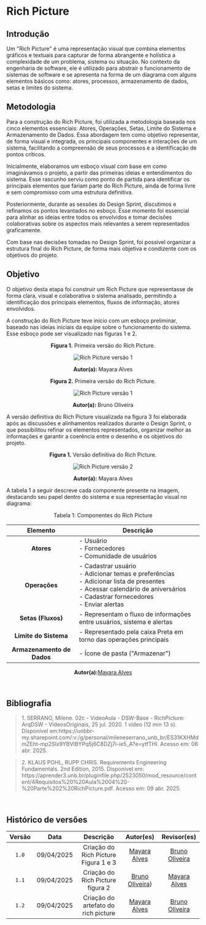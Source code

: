 # Rich Picture

## Introdução

Um "Rich Picture" é uma representação visual que combina elementos gráficos e textuais para capturar de forma abrangente e holística a complexidade de um problema, sistema ou situação. No contexto da engenharia de software, ele é utilizado para abstrair o funcionamento de sistemas de software e se apresenta na forma de um diagrama com alguns elementos básicos como: atores, processos, armazenamento de dados, setas e limites do sistema. 

## Metodologia
Para a construção do Rich Picture, foi utilizada a metodologia baseada nos cinco elementos essenciais: Atores, Operações, Setas, Limite do Sistema e Armazenamento de Dados. Essa abordagem tem como objetivo representar, de forma visual e integrada, os principais componentes e interações de um sistema, facilitando a compreensão de seus processos e a identificação de pontos críticos.

Inicialmente, elaboramos um esboço visual com base em como imaginávamos o projeto, a partir das primeiras ideias e entendimentos do sistema. Esse rascunho serviu como ponto de partida para identificar os principais elementos que fariam parte do Rich Picture, ainda de forma livre e sem compromisso com uma estrutura definitiva.

Posteriormente, durante as sessões do Design Sprint, discutimos e refinamos os pontos levantados no esboço. Esse momento foi essencial para alinhar as ideias entre todos os envolvidos e tomar decisões colaborativas sobre os aspectos mais relevantes a serem representados graficamente.

Com base nas decisões tomadas no Design Sprint, foi possível organizar a estrutura final do Rich Picture, de forma mais objetiva e condizente com os objetivos do projeto.

## Objetivo
O objetivo desta etapa foi construir um Rich Picture que representasse de forma clara, visual e colaborativa o sistema analisado, permitindo a identificação dos principais elementos, fluxos de informação, atores envolvidos.

A construção do Rich Picture teve início com um esboço preliminar, baseado nas ideias iniciais da equipe sobre o funcionamento do sistema. Esse esboço pode ser visualizado nas figuras 1 e 2. 

 <p align="center"> <b>Figura 1.</b> Primeira versão do Rich Picture.
<center>
 
 ![Rich Picture versão 1](/assets/Rich_Picture_version1_Mayara.png)

 <b>Autor(a): </b> Mayara Alves </p>

 </center>
 
  <p align="center"> <b>Figura 2.</b> Primeira versão do Rich Picture.</p>
<center>
 
 ![Rich Picture versão 1](/assets/Rich_Picture_version1_Bruno.jpeg)


 <b>Autor(a): </b> Bruno Oliveira </p>
 
 </center> 
 
A versão definitiva do Rich Picture visualizada na figura 3 foi elaborada após as discussões e alinhamentos realizados durante o Design Sprint, o que possibilitou refinar os elementos representados, organizar melhor as informações e garantir a coerência entre o desenho e os objetivos do projeto.

 <p align="center"> <b>Figura 1.</b> Versão definitiva do Rich Picture.
<center>
 
 ![Rich Picture versão 2](/assets/Rich_Picture_version2_Mayara.jpeg)
 
 <b>Autor(a):</b> Mayara Alves </p>
 </center> 
 A tabela 1 a seguir descreve cada componente presente na imagem, destacando seu papel dentro do sistema e sua representação visual no diagrama:
<center>
 
 Tabela 1: Componentes do Rich Picture

<div align="center">
 
| Elemento                 | Descrição                                                                 |
|:--------------------------:|---------------------------------------------------------------------------|
| **Atores**               | - Usuário <br> - Fornecedores <br> - Comunidade de usuários                 |
| **Operações**            | - Cadastrar usuário<br> - Adicionar temas e preferências<br> - Adicionar lista de presentes<br> - Acessar calendário de aniversários<br> - Cadastrar fornecedores<br> - Enviar alertas                                               |
| **Setas (Fluxos)**       | - Representam o fluxo de informações entre usuários, sistema e alertas   |
| **Limite do Sistema**    | - Representado pela caixa Preta em torno das operações principais       |
| **Armazenamento de Dados** | - Ícone de pasta ("Armazenar")                                          |

</div>

<b>Autor(a):</b><a href="https://github.com/mayara=tech" target = "_blank">Mayara Alves</a> </center>

<br>

## Bibliografia 

> <p id="1">1. SERRANO, Milene. 02c - VideoAula - DSW-Base - RichPicture: ArqDSW - VídeosOriginais, 25 jul. 2020. 1 vídeo (12 min 13 s). Disponível em:https://unbbr-my.sharepoint.com/:v:/g/personal/mileneserrano_unb_br/ES31KXHMdmZEht-mp2SIx9YBVIBYPq5j6C8DZj7i-ie5_A?e=ytfTHl. Acesso em: 06 abr. 2025.
</p>

><p id= '2'> 2. KLAUS POHL, RUPP CHRIS. Requirements Engineering Fundamentals. 2nd Edition, 2015. Disponível em: https://aprender3.unb.br/pluginfile.php/2523050/mod_resource/content/4Requisitos%20%20Aula%2004%20-%20Parte%202%20RichPicture.pdf. Acesso em: 09 abr. 2025.
</p><br>

## Histórico de versões
| Versão  |    Data    |      Descrição             |                  Autor(es)            |                  Revisor(es)            |
|:-----: | :--------: | :-----------------------: | :------------------------------: | :--------------------------------------------: |
|`1.0`  | 09/04/2025 |  Criação do Rich Picture Figura 1 e 3   | [Mayara Alves](https://github.com/Mayara-tech)| [Bruno Oliveira](https://github.com/BrunoOliveirax) |
|`1.1`  | 09/04/2025 |  Criação do Rich Picture figura 2  | [Bruno Oliveira](https://github.com/BrunoOliveirax))|  [Mayara Alves](https://github.com/Mayara-tech) |
|`1.2`  | 09/04/2025 |  Criação do artefato do rich picture  | [Mayara Alves](https://github.com/Mayara-tech)| [Bruno Oliveira](https://github.com/BrunoOliveirax) |

